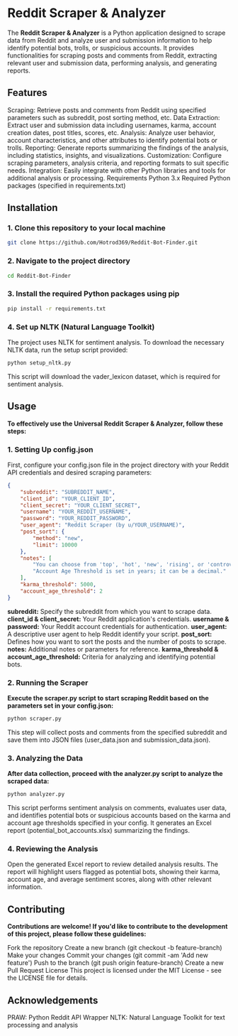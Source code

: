 # Reddit Scraper & Analyzer

The **Reddit Scraper & Analyzer** is a Python application designed to scrape data from Reddit and analyze user and submission information to help identify potential bots, trolls, or suspicious accounts. It provides functionalities for scraping posts and comments from Reddit, extracting relevant user and submission data, performing analysis, and generating reports.

## Features

Scraping: Retrieve posts and comments from Reddit using specified parameters such as subreddit, post sorting method, etc.
Data Extraction: Extract user and submission data including usernames, karma, account creation dates, post titles, scores, etc.
Analysis: Analyze user behavior, account characteristics, and other attributes to identify potential bots or trolls.
Reporting: Generate reports summarizing the findings of the analysis, including statistics, insights, and visualizations.
Customization: Configure scraping parameters, analysis criteria, and reporting formats to suit specific needs.
Integration: Easily integrate with other Python libraries and tools for additional analysis or processing.
Requirements
Python 3.x
Required Python packages (specified in requirements.txt)

## Installation

### 1. Clone this repository to your local machine

```bash
git clone https://github.com/Hotrod369/Reddit-Bot-Finder.git
```

### 2. Navigate to the project directory

```bash
cd Reddit-Bot-Finder
```

### 3. Install the required Python packages using pip

```bash
pip install -r requirements.txt
```

### 4. Set up NLTK (Natural Language Toolkit)

The project uses NLTK for sentiment analysis. To download the necessary NLTK data, run the setup script provided:

```bash
python setup_nltk.py
```

This script will download the vader_lexicon dataset, which is required for sentiment analysis.

## Usage

**To effectively use the Universal Reddit Scraper & Analyzer, follow these steps:**

### 1. Setting Up config.json

First, configure your config.json file in the project directory with your Reddit API credentials and desired scraping parameters:

```json
{
    "subreddit": "SUBREDDIT_NAME",
    "client_id": "YOUR_CLIENT_ID",
    "client_secret": "YOUR_CLIENT_SECRET",
    "username": "YOUR_REDDIT_USERNAME",
    "password": "YOUR_REDDIT_PASSWORD",
    "user_agent": "Reddit Scraper (by u/YOUR_USERNAME)",
    "post_sort": {
        "method": "new",
        "limit": 10000
    },
    "notes": [
        "You can choose from 'top', 'hot', 'new', 'rising', or 'controversial' for post sorting.",
        "Account Age Threshold is set in years; it can be a decimal."
    ],
    "karma_threshold": 5000,
    "account_age_threshold": 2
}
```

**subreddit:** Specify the subreddit from which you want to scrape data.
**client_id & client_secret:** Your Reddit application's credentials.
**username & password:** Your Reddit account credentials for authentication.
**user_agent:** A descriptive user agent to help Reddit identify your script.
**post_sort:** Defines how you want to sort the posts and the number of posts to scrape.
**notes:** Additional notes or parameters for reference.
**karma_threshold & account_age_threshold:** Criteria for analyzing and identifying potential bots.

### 2. Running the Scraper

**Execute the scraper.py script to start scraping Reddit based on the parameters set in your config.json:**

```bash
python scraper.py
```

This step will collect posts and comments from the specified subreddit and save them into JSON files (user_data.json and submission_data.json).

### 3. Analyzing the Data

**After data collection, proceed with the analyzer.py script to analyze the scraped data:**

```bash
python analyzer.py
```

This script performs sentiment analysis on comments, evaluates user data, and identifies potential bots or suspicious accounts based on the karma and account age thresholds specified in your config. It generates an Excel report (potential_bot_accounts.xlsx) summarizing the findings.

### 4. Reviewing the Analysis

Open the generated Excel report to review detailed analysis results. The report will highlight users flagged as potential bots, showing their karma, account age, and average sentiment scores, along with other relevant information.

## Contributing

**Contributions are welcome! If you'd like to contribute to the development of this project, please follow these guidelines:**

Fork the repository
Create a new branch (git checkout -b feature-branch)
Make your changes
Commit your changes (git commit -am 'Add new feature')
Push to the branch (git push origin feature-branch)
Create a new Pull Request
License
This project is licensed under the MIT License - see the LICENSE file for details.

## Acknowledgements

PRAW: Python Reddit API Wrapper
NLTK: Natural Language Toolkit for text processing and analysis
